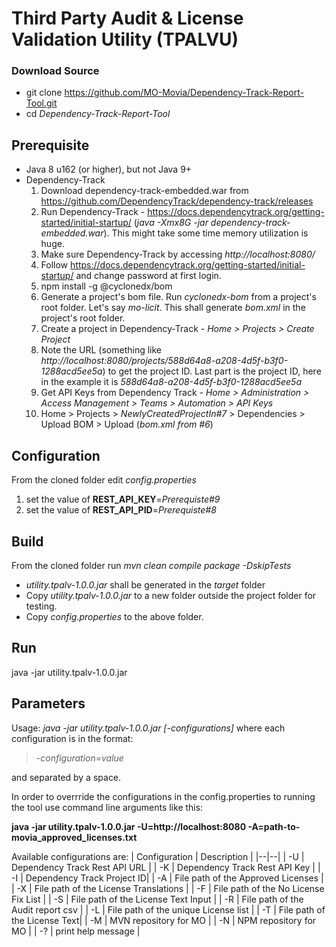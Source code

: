 
# Third Party Audit & License Validation Utility (TPALVU)

### Download Source
 - git clone https://github.com/MO-Movia/Dependency-Track-Report-Tool.git  
 - cd *Dependency-Track-Report-Tool*
 
## Prerequisite
 - Java 8 u162 (or higher), but not Java 9+
 - Dependency-Track
	 1. Download dependency-track-embedded.war from
    https://github.com/DependencyTrack/dependency-track/releases
	 2. Run Dependency-Track - https://docs.dependencytrack.org/getting-started/initial-startup/ (*java -Xmx8G -jar dependency-track-embedded.war*). This might take some time memory utilization is huge.
	 3. Make sure Dependency-Track by accessing *http://localhost:8080/*
	 4. Follow https://docs.dependencytrack.org/getting-started/initial-startup/ and change password at first login.
	 5. npm install -g @cyclonedx/bom
	 6. Generate a project's bom file. Run *cyclonedx-bom* from a project's root folder. Let's say *mo-licit*. This shall generate *bom.xml* in the project's root folder.
	 7. Create a project in Dependency-Track - *Home > Projects > Create Project*
	 8. Note the URL (something like *http://localhost:8080/projects/588d64a8-a208-4d5f-b3f0-1288acd5ee5a*) to get the project ID. Last part is the project ID, here in the example it is  *588d64a8-a208-4d5f-b3f0-1288acd5ee5a*
	 9. Get API Keys from Dependency Track - *Home > Administration > Access Management > Teams > Automation > API Keys*
	 10. Home > Projects > *NewlyCreatedProjectIn#7* > Dependencies > Upload BOM > Upload (*bom.xml from #6*)

## Configuration
From the cloned folder edit *config.properties*

 1. set the value of **REST_API_KEY**=*Prerequiste#9* 
 2. set the value of **REST_API_PID**=*Prerequiste#8*

## Build
From the cloned folder run
*mvn clean compile package -DskipTests*

 - *utility.tpalv-1.0.0.jar* shall be generated in the *target* folder
 - Copy *utility.tpalv-1.0.0.jar* to a new folder outside the project folder for testing.
 - Copy *config.properties* to the above folder.

## Run
java -jar utility.tpalv-1.0.0.jar

## Parameters
Usage: *java -jar utility.tpalv-1.0.0.jar* *[-configurations]*
where each configuration is in the format:
> -*configuration*=*value*

and separated by a space.

In order to overrride the configurations in the config.properties to running the tool use command line arguments like this:

**java -jar utility.tpalv-1.0.0.jar -U=http://localhost:8080 -A=path-to-movia_approved_licenses.txt**


Available configurations are:
| Configuration | Description |
|--|--|
| -U | Dependency Track Rest API URL |
| -K | Dependency Track Rest API Key |
| -I | Dependency Track Project ID|
| -A | File path of the Approved Licenses  |
| -X | File path of the License Translations  |
| -F | File path of the No License Fix List |
| -S | File path of the License Text Input |
| -R | File path of the Audit report csv |
| -L | File path of the unique License list  |
| -T | File path of the License Text|
| -M | MVN repository for MO |
| -N | NPM repository for MO |
| -? | print help message  |

 

 
